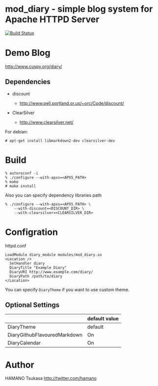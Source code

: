 mod_diary - simple blog system for Apache HTTPD Server
======================================================

[![Build Status](https://travis-ci.org/hamano/apache-mod-diary.svg)](https://travis-ci.org/hamano/apache-mod-diary)

# Demo Blog

http://www.cuspy.org/diary/

## Dependencies

 * discount
     - http://www.pell.portland.or.us/~orc/Code/discount/

 * ClearSilver
     - http://www.clearsilver.net/

For debian:

~~~
# apt-get install libmarkdown2-dev clearsilver-dev
~~~

# Build

~~~
% autoreconf -i
% ./configure --with-apxs=<APXS_PATH>
% make
# make install
~~~

Also you can specify dependency libraries path
~~~
% ./configure --with-apxs=<APXS_PATH> \
    --with-discount=<DISCOUNT_DIR> \
    --with-clearsilver=<CLEARSILVER_DIR>
~~~

# Configration

httpd.conf

~~~
LoadModule diary_module modules/mod_diary.so
<Location />
  SetHandler diary
  DiaryTitle "Example Diary"
  DiaryURI http://www.example.com/diary/
  DiaryPath /path/to/diary
</Location>
~~~

You can specify `DiaryTheme` if you want to use custom theme.

## Optional Settings

||default value|
|---|---|
|DiaryTheme|default|
|DiaryGithubFlavouredMarkdown|On|
|DiaryCalendar|On|

# Author

HAMANO Tsukasa <http://twitter.com/hamano>

